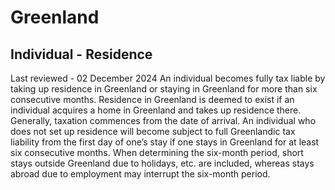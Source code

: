 # Greenland
## Individual - Residence
Last reviewed - 02 December 2024
An individual becomes fully tax liable by taking up residence in Greenland or staying in Greenland for more than six consecutive months. Residence in Greenland is deemed to exist if an individual acquires a home in Greenland and takes up residence there. Generally, taxation commences from the date of arrival.
An individual who does not set up residence will become subject to full Greenlandic tax liability from the first day of one’s stay if one stays in Greenland for at least six consecutive months. When determining the six-month period, short stays outside Greenland due to holidays, etc. are included, whereas stays abroad due to employment may interrupt the six-month period.
